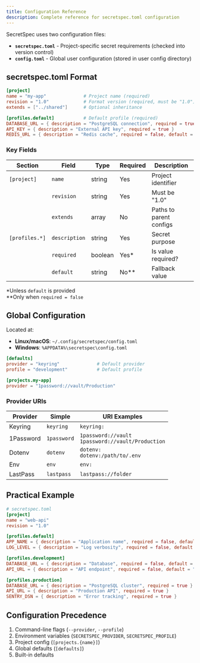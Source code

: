 ```yaml
---
title: Configuration Reference
description: Complete reference for secretspec.toml configuration
---
```


SecretSpec uses two configuration files:
- **`secretspec.toml`** - Project-specific secret requirements (checked into version control)
- **`config.toml`** - Global user configuration (stored in user config directory)

## secretspec.toml Format

```toml
[project]
name = "my-app"              # Project name (required)
revision = "1.0"             # Format version (required, must be "1.0")
extends = ["../shared"]      # Optional inheritance

[profiles.default]           # Default profile (required)
DATABASE_URL = { description = "PostgreSQL connection", required = true }
API_KEY = { description = "External API key", required = true }
REDIS_URL = { description = "Redis cache", required = false, default = "redis://localhost:6379" }
```

### Key Fields

| Section | Field | Type | Required | Description |
|---------|-------|------|----------|-------------|
| `[project]` | `name` | string | Yes | Project identifier |
| | `revision` | string | Yes | Must be "1.0" |
| | `extends` | array | No | Paths to parent configs |
| `[profiles.*]` | `description` | string | Yes | Secret purpose |
| | `required` | boolean | Yes* | Is value required? |
| | `default` | string | No** | Fallback value |

*Unless `default` is provided  
**Only when `required = false`

## Global Configuration

Located at:
- **Linux/macOS**: `~/.config/secretspec/config.toml`
- **Windows**: `%APPDATA%\secretspec\config.toml`

```toml
[defaults]
provider = "keyring"              # Default provider
profile = "development"           # Default profile

[projects.my-app]
provider = "1password://vault/Production"
```

### Provider URIs

| Provider | Simple | URI Examples |
|----------|--------|--------------|
| Keyring | `keyring` | `keyring:` |
| 1Password | `1password` | `1password://vault`<br>`1password://vault/Production` |
| Dotenv | `dotenv` | `dotenv:`<br>`dotenv:/path/to/.env` |
| Env | `env` | `env:` |
| LastPass | `lastpass` | `lastpass://folder` |

## Practical Example

```toml
# secretspec.toml
[project]
name = "web-api"
revision = "1.0"

[profiles.default]
APP_NAME = { description = "Application name", required = false, default = "MyApp" }
LOG_LEVEL = { description = "Log verbosity", required = false, default = "info" }

[profiles.development]
DATABASE_URL = { description = "Database", required = false, default = "sqlite://./dev.db" }
API_URL = { description = "API endpoint", required = false, default = "http://localhost:3000" }

[profiles.production]
DATABASE_URL = { description = "PostgreSQL cluster", required = true }
API_URL = { description = "Production API", required = true }
SENTRY_DSN = { description = "Error tracking", required = true }
```

## Configuration Precedence

1. Command-line flags (`--provider`, `--profile`)
2. Environment variables (`SECRETSPEC_PROVIDER`, `SECRETSPEC_PROFILE`)
3. Project config (`[projects.{name}]`)
4. Global defaults (`[defaults]`)
5. Built-in defaults